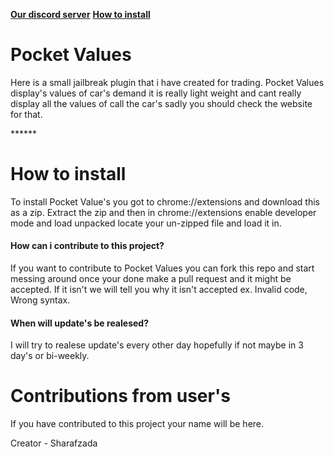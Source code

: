 [**Our discord server**](discord.gg/test)
[**How to install**](https://github.com/sharaalt/Pocket-Values#how-to-install)

# Pocket Values
<p>Here is a small jailbreak plugin that i have created for trading. Pocket Values display's values of car's demand it is really light weight and cant really display all the values of call the car's sadly you should check the website for that.</p>
******

# How to install
<p>To install Pocket Value's you got to chrome://extensions and download this as a zip. Extract the zip and then in chrome://extensions enable developer mode and load unpacked locate your un-zipped file and load it in.</p>

#### How can i contribute to this project?
If you want to contribute to Pocket Values you can fork this repo and start messing around once your done make a pull request and it might be accepted. If it isn't we will tell you why it isn't accepted ex. Invalid code, Wrong syntax. 

#### When will update's be realesed?
I will try to realese update's every other day hopefully if not maybe in 3 day's or bi-weekly.

# Contributions from user's
If you have contributed to this project your name will be here.

Creator - Sharafzada
